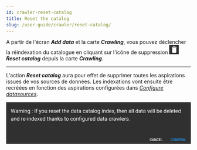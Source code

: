 ```yaml
---
id: crawler-reset-catalog
title: Reset the catalog
slug: /user-guide/crawler/reset-catalog/
---
```


A partir de l'écran ***Add data*** et la carte ***Crawling***, vous pouvez déclencher la réindexation du catalogue en cliquant sur l'icône de suppression <img src="/images/user-documentation/regards-icons/admin/delete.png" alt="reset" height="25"/> ***Reset catalog*** depuis la carte ***Crawling***.

---

L'action ***Reset catalog*** aura pour effet de supprimer toutes les aspirations issues de vos sources de données. Les indexations vont ensuite être recréées en fonction des aspirations configurées dans *[Configure datasources](../configure-datasources/)*.

<div align="center">
  <img src="/images/user-documentation/v1.4/5-crawler/crawler-reset-catalog.png" alt="reset catalog" width="800"/> 
</div>
